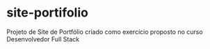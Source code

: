 # site-portifolio
 Projeto de Site de Portfólio criado como exercício proposto no curso Desenvolvedor Full Stack
